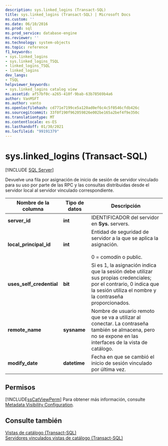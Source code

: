 ```yaml
---
description: sys.linked_logins (Transact-SQL)
title: sys.linked_logins (Transact-SQL) | Microsoft Docs
ms.custom: ''
ms.date: 06/10/2016
ms.prod: sql
ms.prod_service: database-engine
ms.reviewer: ''
ms.technology: system-objects
ms.topic: reference
f1_keywords:
- sys.linked_logins
- sys.linked_logins_TSQL
- linked_logins_TSQL
- linked_logins
dev_langs:
- TSQL
helpviewer_keywords:
- sys.linked_logins catalog view
ms.assetid: af57bf0c-a265-410f-9bab-63b78569b4a6
author: VanMSFT
ms.author: vanto
ms.openlocfilehash: cd771e7199ce5a120ad0ef6c4c5f0546cfdb426c
ms.sourcegitcommit: 33f0f190f962059826e002be165a2bef4f9e350c
ms.translationtype: MT
ms.contentlocale: es-ES
ms.lasthandoff: 01/30/2021
ms.locfileid: "99191379"
---
```

# <a name="syslinked_logins-transact-sql"></a>sys.linked_logins (Transact-SQL)
[!INCLUDE [SQL Server](../../includes/applies-to-version/sqlserver.md)]

  Devuelve una fila por asignación de inicio de sesión de servidor vinculado para su uso por parte de las RPC y las consultas distribuidas desde el servidor local al servidor vinculado correspondiente.  
  
|Nombre de la columna|Tipo de datos|Descripción|  
|-----------------|---------------|-----------------|  
|**server_id**|**int**|IDENTIFICADOR del servidor en **Sys.** servers.|  
|**local_principal_id**|**int**|Entidad de seguridad de servidor a la que se aplica la asignación.<br /><br /> 0 = comodín o public.|  
|**uses_self_credential**|**bit**|Si es 1, la asignación indica que la sesión debe utilizar sus propias credenciales; por el contrario, 0 indica que la sesión utiliza el nombre y la contraseña proporcionados.|  
|**remote_name**|**sysname**|Nombre de usuario remoto que se va a utilizar al conectar. La contraseña también se almacena, pero no se expone en las interfaces de la vista de catálogo.|  
|**modify_date**|**datetime**|Fecha en que se cambió el inicio de sesión vinculado por última vez.|  
  
## <a name="permissions"></a>Permisos  
 [!INCLUDE[ssCatViewPerm](../../includes/sscatviewperm-md.md)] Para obtener más información, consulte [Metadata Visibility Configuration](../../relational-databases/security/metadata-visibility-configuration.md).  
  
## <a name="see-also"></a>Consulte también  
 [Vistas de catálogo &#40;Transact-SQL&#41;](../../relational-databases/system-catalog-views/catalog-views-transact-sql.md)   
 [Servidores vinculados vistas de catálogo &#40;Transact-SQL&#41;](../../relational-databases/system-catalog-views/linked-servers-catalog-views-transact-sql.md)  
  
  
